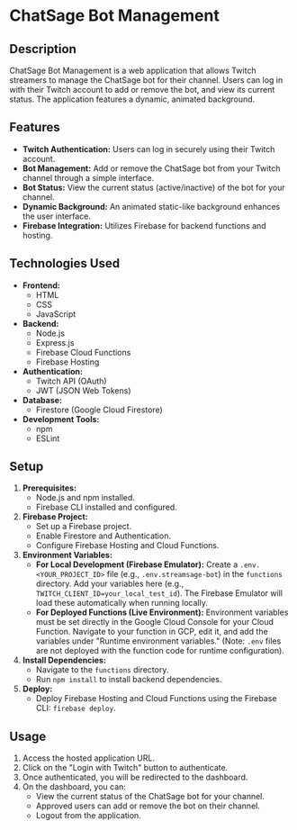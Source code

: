 # ChatSage Bot Management

## Description

ChatSage Bot Management is a web application that allows Twitch streamers to manage the ChatSage bot for their channel. Users can log in with their Twitch account to add or remove the bot, and view its current status. The application features a dynamic, animated background.

## Features

* **Twitch Authentication:** Users can log in securely using their Twitch account.
* **Bot Management:** Add or remove the ChatSage bot from your Twitch channel through a simple interface.
* **Bot Status:** View the current status (active/inactive) of the bot for your channel.
* **Dynamic Background:** An animated static-like background enhances the user interface.
* **Firebase Integration:** Utilizes Firebase for backend functions and hosting.

## Technologies Used

* **Frontend:**
    * HTML
    * CSS
    * JavaScript
* **Backend:**
    * Node.js
    * Express.js
    * Firebase Cloud Functions
    * Firebase Hosting
* **Authentication:**
    * Twitch API (OAuth)
    * JWT (JSON Web Tokens)
* **Database:**
    * Firestore (Google Cloud Firestore)
* **Development Tools:**
    * npm
    * ESLint

## Setup

1.  **Prerequisites:**
    * Node.js and npm installed.
    * Firebase CLI installed and configured.
2.  **Firebase Project:**
    * Set up a Firebase project.
    * Enable Firestore and Authentication.
    * Configure Firebase Hosting and Cloud Functions.
3.  **Environment Variables:**
    * **For Local Development (Firebase Emulator):** Create a `.env.<YOUR_PROJECT_ID>` file (e.g., `.env.streamsage-bot`) in the `functions` directory. Add your variables here (e.g., `TWITCH_CLIENT_ID=your_local_test_id`). The Firebase Emulator will load these automatically when running locally.
    * **For Deployed Functions (Live Environment):** Environment variables must be set directly in the Google Cloud Console for your Cloud Function. Navigate to your function in GCP, edit it, and add the variables under "Runtime environment variables." (Note: `.env` files are not deployed with the function code for runtime configuration).
4.  **Install Dependencies:**
    * Navigate to the `functions` directory.
    * Run `npm install` to install backend dependencies.
5.  **Deploy:**
    * Deploy Firebase Hosting and Cloud Functions using the Firebase CLI: `firebase deploy`.

## Usage

1.  Access the hosted application URL.
2.  Click on the "Login with Twitch" button to authenticate.
3.  Once authenticated, you will be redirected to the dashboard.
4.  On the dashboard, you can:
    * View the current status of the ChatSage bot for your channel.
    * Approved users can add or remove the bot on their channel.
    * Logout from the application.
